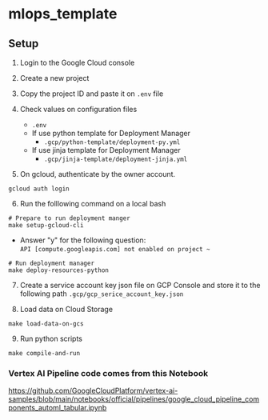 # mlops_template

## Setup
1. Login to the Google Cloud console
2. Create a new project
3. Copy the project ID and paste it on `.env` file
4. Check values on configuration files 
    - `.env`
    - If use python template for Deployment Manager
        - `.gcp/python-template/deployment-py.yml`
    - If use jinja template for Deployment Manager
        - `.gcp/jinja-template/deployment-jinja.yml`

5. On gcloud, authenticate by the owner account.
```
gcloud auth login
```

6. Run the folllowing command on a local bash
```
# Prepare to run deployment manger
make setup-gcloud-cli
```
- Answer "y" for the following question:  
`API [compute.googleapis.com] not enabled on project ~`

```
# Run deployment manager
make deploy-resources-python
```

7. Create a service account key json file on GCP Console and store it to the following path
`.gcp/gcp_serice_account_key.json`

8. Load data on Cloud Storage
```
make load-data-on-gcs
```

9. Run python scripts
```
make compile-and-run
```

### Vertex AI Pipeline code comes from this Notebook
https://github.com/GoogleCloudPlatform/vertex-ai-samples/blob/main/notebooks/official/pipelines/google_cloud_pipeline_components_automl_tabular.ipynb